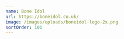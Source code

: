 ```yaml
---
name: Bone Idol
url: https://boneidol.co.uk/
image: /images/uploads/boneidol-logo-2x.png
sortOrder: 101
---
```

